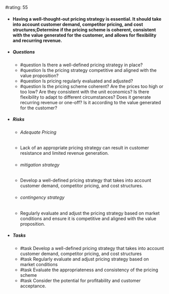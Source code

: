 #rating: 55
- #### Having a well-thought-out pricing strategy is essential. It should take into account customer demand, competitor pricing, and cost structures;Determine if the pricing scheme is coherent, consistent with the value generated for the customer, and allows for flexibility and recurring revenue.
- ##### Questions
  - #question Is there a well-defined pricing strategy in place?
  - #question Is the pricing strategy competitive and aligned with the value proposition?
  - #question Is pricing regularly evaluated and adjusted?
  - #question Is the pricing scheme coherent? Are the prices too high or too low? Are they consistent with the unit economics? Is there flexibility to adapt to different circumstances? Does it generate recurring revenue or one-off? Is it according to the value generated for the customer?
- ##### Risks

  - ###### Adequate Pricing
  - Lack of an appropriate pricing strategy can result in customer resistance and limited revenue generation.
  - ###### mitigation strategy
  - Develop a well-defined pricing strategy that takes into account customer demand, competitor pricing, and cost structures.
  - ###### contingency strategy
  - Regularly evaluate and adjust the pricing strategy based on market conditions and ensure it is competitive and aligned with the value proposition.
- ##### Tasks
  - #task Develop a well-defined pricing strategy that takes into account customer demand, competitor pricing, and cost structures
  - #task  Regularly evaluate and adjust pricing strategy based on market conditions
  - #task Evaluate the appropriateness and consistency of the pricing scheme
  - #task  Consider the potential for profitability and customer acceptance.


